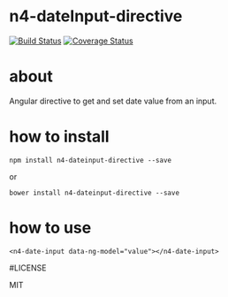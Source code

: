 # n4-dateInput-directive

[![Build Status](https://secure.travis-ci.org/N4Works/n4dateinput.png?branch=master)](https://travis-ci.org/N4Works/n4dateinput)
[![Coverage Status](https://coveralls.io/repos/N4Works/n4dateinput/badge.svg?branch=master&service=github)](https://coveralls.io/github/N4Works/n4dateinput?branch=master)

# about

Angular directive to get and set date value from an input.

# how to install

```
npm install n4-dateinput-directive --save
```

or

```
bower install n4-dateinput-directive --save
```

# how to use

```
<n4-date-input data-ng-model="value"></n4-date-input>
```

#LICENSE

MIT
